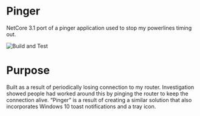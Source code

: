 # Pinger
NetCore 3.1 port of a pinger application used to stop my powerlines timing out.

![Build and Test](https://github.com/lukesharmansmith/Pinger/workflows/Build%20and%20Test/badge.svg)

# Purpose
Built as a result of periodically losing connection to my router. Investigation showed people had worked around this by pinging the router to keep the connection alive. 
“Pinger” is a result of creating a similar solution that also incorporates Windows 10 toast notifications and a tray icon. 


